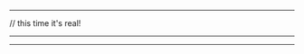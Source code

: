 


--------------------------------------------------------------------------------

// this time it's real!






































--------------------------------------------------------------------------------








































--------------------------------------------------------------------------------


